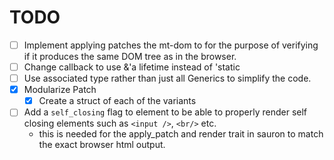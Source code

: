 # TODO
- [ ] Implement applying patches the mt-dom to for the purpose of verifying
    if it produces the same DOM tree as in the browser.
- [ ] Change callback to use &'a lifetime instead of 'static
- [ ] Use associated type rather than just all Generics to simplify the code.
- [X] Modularize Patch
    - [X] Create a struct of each of the variants
- [ ] Add a `self_closing` flag to element to be able to properly render self closing elements such as `<input />`, `<br/>` etc.
    - this is needed for the apply_patch and render trait in sauron to match the exact browser html output.
